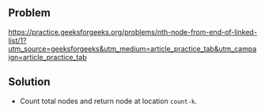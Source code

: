 ## Problem

https://practice.geeksforgeeks.org/problems/nth-node-from-end-of-linked-list/1?utm_source=geeksforgeeks&utm_medium=article_practice_tab&utm_campaign=article_practice_tab

## Solution

- Count total nodes and return node at location `count-k`.
